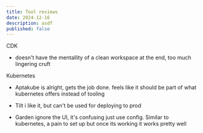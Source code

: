 ```yaml
---
title: Tool reviews
date: 2024-12-16
description: asdf
published: false
---
```


CDK

- doesn't have the mentallity of a clean workspace at the end, too much lingering cruft


Kubernetes
- Aptakube
  is alright, gets the job done. feels like it should be part of what kubernetes offers instead of tooling

- Tilt
  i like it, but can't be used for deploying to prod

- Garden
  ignore the UI, it's confusing
  just use config.
  Similar to kubernetes, a pain to set up but once its working it works pretty well

